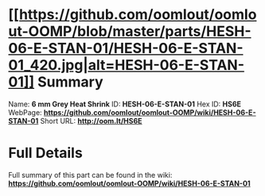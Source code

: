 
[[https://github.com/oomlout/oomlout-OOMP/blob/master/parts/HESH-06-E-STAN-01/HESH-06-E-STAN-01_420.jpg|alt=HESH-06-E-STAN-01]] 
Summary
=================

Name: __6 mm Grey Heat Shrink__
ID: __HESH-06-E-STAN-01__
Hex ID: __HS6E__
WebPage: __https://github.com/oomlout/oomlout-OOMP/wiki/HESH-06-E-STAN-01__
Short URL: __http://oom.lt/HS6E__

Full Details
==========================
Full summary of this part can be found in the wiki:   
__https://github.com/oomlout/oomlout-OOMP/wiki/HESH-06-E-STAN-01__   

